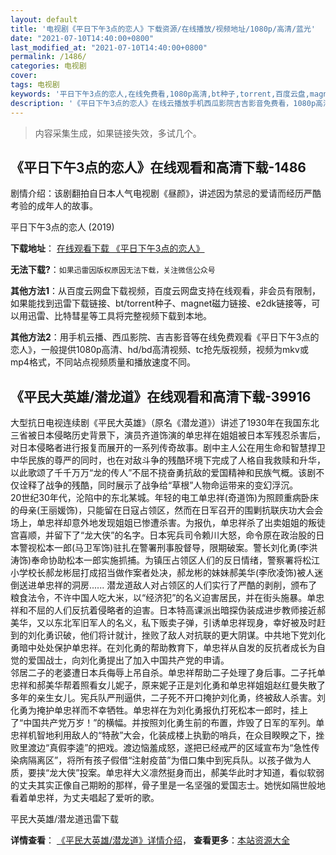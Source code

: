 ```yaml
---
layout: default
title: '电视剧《平日下午3点的恋人》下载资源/在线播放/视频地址/1080p/高清/蓝光'
date: "2021-07-10T14:40:00+0800"
last_modified_at: "2021-07-10T14:40:00+0800"
permalink: /1486/
categories: 电视剧
cover:
tags: 电视剧
keywords: '平日下午3点的恋人,在线免费看,1080p高清,bt种子,torrent,百度云盘,magnet,磁力链,迅雷下载资源'
description: '《平日下午3点的恋人》在线云播放手机西瓜影院吉吉影音免费看，1080p高清bd/hd未删减完整版和tc抢先枪版，mkv/mp4格式，附带bt/torrent种子、magnet/磁力链、百度云盘、网盘资源迅雷下载链接'
---
```


>内容采集生成，如果链接失效，多试几个。


## 《平日下午3点的恋人》在线观看和高清下载-1486

剧情介绍：该剧翻拍自日本人气电视剧《昼颜》，讲述因为禁忌的爱请而经历严酷考验的成年人的故事。


平日下午3点的恋人 (2019)

**下载地址**： [在线观看下载 《平日下午3点的恋人》](https://www.btbtdy.me/btdy/dy16493.html) 


**无法下载?**：`如果迅雷因版权原因无法下载，关注微信公众号 `

**其他方法1**：从百度云网盘下载视频，百度云网盘支持在线观看，非会员有限制，如果能找到迅雷下载链接、bt/torrent种子、magnet磁力链接、e2dk链接等，可以用迅雷、比特彗星等工具将完整视频下载到本地。

**其他方法2**：用手机云播、西瓜影院、吉吉影音等在线免费观看《平日下午3点的恋人》，一般提供1080p高清、hd/bd高清视频、tc抢先版视频，视频为mkv或mp4格式，不同站点视频质量和播放速度不同。


## 《平民大英雄/潜龙道》在线观看和高清下载-39916

大型抗日电视连续剧《平民大英雄》（原名《潜龙道》）讲述了1930年在我国东北三省被日本侵略历史背景下，演员齐道饰演的单忠祥在姐姐被日本军残忍杀害后，对日本侵略者进行报复而展开的一系列传奇故事。剧中主人公在用生命和智慧捍卫中华民族的尊严的同时，也在对敌斗争的残酷环境下完成了人格自我救赎和升华，以此歌颂了千千万万“龙的传人”不屈不挠奋勇抗敌的爱国精神和民族气概。该剧不仅诠释了战争的残酷，同时展示了战争给“草根”人物命运带来的变幻浮沉。<br />20世纪30年代，沦陷中的东北某城。年轻的电工单忠祥(奇道饰)为照顾重病卧床的母亲(王丽媛饰)，只能留在日寇占领区，然而在日军召开的围剿抗联庆功大会会场上，单忠祥却意外地发现姐姐已惨遭杀害。为报仇，单忠祥杀了出卖姐姐的叛徒宫喜顺，并留下了“龙大侠&rdquo;的名字。日本宪兵司令赖川大怒，命令原在政治股的日本警视松本一郎(马卫军饰)驻扎在警署刑事股督导，限期破案。警长刘化勇(李洪涛饰)奉命协助松本一郎实施抓捕。为镇压占领区人们的反日情绪，警察署将松江小学校长郝龙彬屈打成招当做作案者处决，郝龙彬的妹妹郝美华(李欣凌饰)被人迷倒送进单忠祥的洞房...... 潜龙道敌人对占领区的人们实行了严酷的剥削，颁布了粮食法令，不许中国人吃大米，以&ldquo;经济犯&rdquo;的名义迫害居民，并在街头施暴。单忠祥和不屈的人们反抗着侵略者的迫害。日本特高课派出暗探伪装成进步教师接近郝美华，又以东北军旧军人的名义，私下贩卖子弹，引诱单忠祥现身，幸好被及时赶到的刘化勇识破，他们将计就计，挫败了敌人对抗联的更大阴谋。中共地下党刘化勇暗中处处保护单忠祥。在刘化勇的帮助教育下，单忠祥从自发的反抗者成长为自觉的爱国战士，向刘化勇提出了加入中国共产党的申请。<br />邻居二子的老婆遭日本兵侮辱上吊自杀。单忠祥帮助二子处理了身后事。二子托单忠祥和郝美华帮着照看女儿妮子，原来妮子正是刘化勇和单忠祥姐姐赵红曼失散了多年的亲生女儿。宪兵队严刑逼供，二子死不开口掩护刘化勇，终被敌人杀害。刘化勇为掩护单忠祥而不幸牺牲。单忠祥在为刘化勇报仇打死松本一郎时，挂上了“中国共产党万岁！”的横幅。并按照刘化勇生前的布置，炸毁了日军的军列。单忠祥机智地利用敌人的“特赦”大会，化装成楼上执勤的哨兵，在众目睽睽之下，挫败里渡边&ldquo;真假李逵&rdquo;的把戏。渡边恼羞成怒，遂把已经戒严的区域宣布为“急性传染病隔离区&rdquo;，将所有孩子假借&ldquo;注射疫苗”为借口集中到宪兵队。以孩子做为人质，要挟&ldquo;龙大侠&rdquo;投案。单忠祥大义凛然挺身而出，郝美华此时才知道，看似软弱的丈夫其实正像自己期盼的那样，骨子里是一名坚强的爱国志士。她恍如隔世般地看着单忠祥，为丈夫唱起了爱听的歌。<br />


平民大英雄/潜龙道迅雷下载

**详情查看**： [《平民大英雄/潜龙道》详情介绍](/movie/39916/)， **查看更多**：[本站资源大全](/movie/t/all/)

